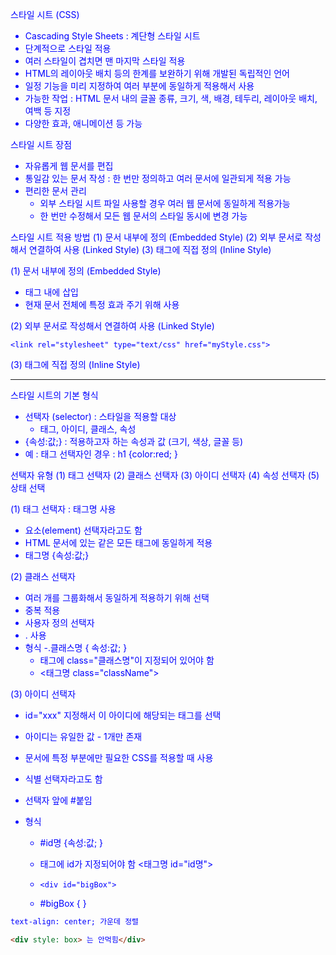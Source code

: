  스타일 시트 (CSS) 
 - Cascading Style Sheets : 계단형 스타일 시트
 - 단계적으로 스타일 적용
 - 여러 스타일이 겹치면 맨 마지막 스타일 적용
 - HTML의 레이아웃 배치 등의 한계를 보완하기 위해 개발된 독립적인 언어
 - 일정 기능을 미리 지정하여 여러 부분에 동일하게 적용해서 사용 
 - 가능한 작업 : HTML 문서 내의 글꼴 종류, 크기, 색, 배경, 테두리, 레이아웃 배치, 여백 등 지정
 - 다양한 효과, 애니메이션 등 가능

 스타일 시트 장점
 - 자유롭게 웹 문서를 편집
 - 통일감 있는 문서 작성 : 한 번만 정의하고 여러 문서에 일관되게 적용 가능
 - 편리한 문서 관리
 	- 외부 스타일 시트 파일 사용할 경우 여러 웹 문서에 동일하게 적용가능
 	- 한 번만 수정해서 모든 웹 문서의 스타일 동시에 변경 가능

 스타일 시트 적용 방법
 (1) 문서 내부에 정의 (Embedded Style)
 (2) 외부 문서로 작성해서 연결하여 사용 (Linked Style)
 (3) 태그에 직접 정의 (Inline Style)


(1) 문서 내부에 정의 (Embedded Style)
- <head> 태그 내에 삽입
- 현재 문서 전체에 특정 효과 주기 위해 사용
<head>
	<style type="text/css">
		선택자 { 속성:값; }
	</style>
</head>

(2) 외부 문서로 작성해서 연결하여 사용 (Linked Style)
<head>
	<link rel="stylesheet" type="text/css" href="외부 css 파일명">
</head>

 	<link rel="stylesheet" type="text/css" href="myStyle.css">

 (3) 태그에 직접 정의 (Inline Style)	
 <body style="color:blue;">
 	
-------------------------------------------------------------------
 스타일 시트의 기본 형식
 - 선택자 (selector) : 스타일을 적용할 대상
 	- 태그, 아이디,  클래스, 속성
 - {속성:값;} : 적용하고자 하는 속성과 값 (크기, 색상, 글꼴  등)
 - 예 : 태그 선택자인 경우 : h1 {color:red; }

 선택자 유형
 (1) 태그 선택자
 (2) 클래스 선택자
 (3) 아이디 선택자
 (4) 속성 선택자
 (5) 상태 선택

 (1) 태그 선택자	 : 태그명 사용 
 - 요소(element) 선택자라고도 함
 - HTML 문서에 있는 같은 모든 태그에 동일하게 적용
 - 태그명 {속성:값;}

  (2) 클래스 선택자
  - 여러 개를 그룹화해서 동일하게 적용하기 위해 선택
  - 중복 적용
  - 사용자 정의 선택자
  - . 사용
  - 형식 
    -.클래스명 { 속성:값; }
    - 태그에 class="클래스명"이 지정되어 있어야 함
    - <태그명 class="className">  


  (3) 아이디 선택자 
  - id="xxx" 지정해서 이 아이디에 해당되는 태그를 선택

  - 아이디는 유일한 값 - 1개만 존재

  - 문서에 특정 부분에만 필요한 CSS를 적용할 때 사용

  - 식별 선택자라고도 함

  - 선택자 앞에 #붙임

  - 형식 
    - #id명 {속성:값; }
    - 태그에 id가 지정되어야 함 <태그명 id="id명">
    - `<div id="bigBox">`

    - #bigBox {   }

 

 

 

```html
text-align: center; 가운데 정렬 

<div style: box> 는 안먹힘</div>
```




​    	
​    	
​    	
​    	
​    	
​    	
​    	
​    	